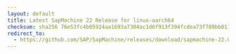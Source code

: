 ```yaml
---
layout: default
title: Latest SapMachine 22 Release for linux-aarch64
checksum: sha256 76e53fc4b05924aa1693a7304ac1d6f913f394fcdea73f789bb8118ecaaaedb1
redirect_to:
  - https://github.com/SAP/SapMachine/releases/download/sapmachine-22.0.1/sapmachine-jre-22.0.1_linux-aarch64_bin.tar.gz
---
```

